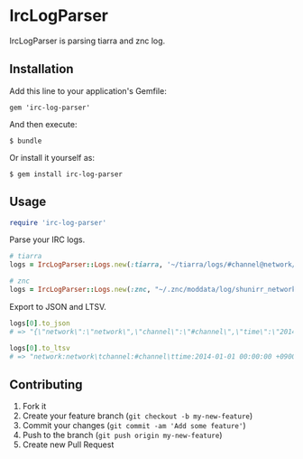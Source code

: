 # IrcLogParser

IrcLogParser is parsing tiarra and znc log.

## Installation

Add this line to your application's Gemfile:

    gem 'irc-log-parser'

And then execute:

    $ bundle

Or install it yourself as:

    $ gem install irc-log-parser

## Usage

```ruby
require 'irc-log-parser'
```

Parse your IRC logs.

```ruby
# tiarra
logs = IrcLogParser::Logs.new(:tiarra, '~/tiarra/logs/#channel@network/2014.01.01.txt')

# znc
logs = IrcLogParser::Logs.new(:znc, "~/.znc/moddata/log/shunirr_network_\#channel_20140101.log")
```

Export to JSON and LTSV.

```ruby
logs[0].to_json
# => "{\"network\":\"network\",\"channel\":\"#channel\",\"time\":\"2014-01-01 00:00:00 +0900\",\"nick\":\"shunirr\",\"text\":\"Hello world\",\"is_notice\":false}"

logs[0].to_ltsv
# => "network:network\tchannel:#channel\ttime:2014-01-01 00:00:00 +0900\tnick:shunirr\ttext:Hello world\tis_notice:false\t"
```

## Contributing

1. Fork it
2. Create your feature branch (`git checkout -b my-new-feature`)
3. Commit your changes (`git commit -am 'Add some feature'`)
4. Push to the branch (`git push origin my-new-feature`)
5. Create new Pull Request
